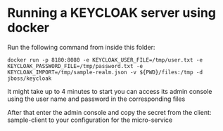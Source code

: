 # Running a KEYCLOAK server using docker
Run the following command from inside this folder:

    docker run -p 8180:8080 -e KEYCLOAK_USER_FILE=/tmp/user.txt -e KEYCLOAK_PASSWORD_FILE=/tmp/password.txt -e KEYCLOAK_IMPORT=/tmp/sample-realm.json -v ${PWD}/files:/tmp -d jboss/keycloak

It might take up to 4 minutes to start
you can access its admin console using the user name and password in the corresponding files

After that enter the admin console and copy the secret from the client: sample-client to your configuration for the micro-service
